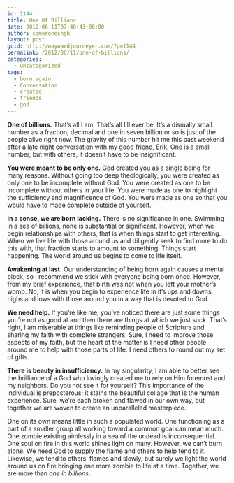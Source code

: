 ```yaml
---
id: 1144
title: One Of Billions
date: 2012-06-11T07:40:43+00:00
author: cameroneshgh
layout: post
guid: http://waywardjourneyer.com/?p=1144
permalink: /2012/06/11/one-of-billions/
categories:
  - Uncategorized
tags:
  - born again
  - Conversation
  - created
  - friends
  - god
---
```

**One of billions.** That&#8217;s all I am. That&#8217;s all I&#8217;ll ever be. It&#8217;s a dismally small number as a fraction, decimal and one in seven billion or so is just of the people alive right now. The gravity of this number hit me this past weekend after a late night conversation with my good friend, Erik. One is a small number, but with others, it doesn&#8217;t have to be insignificant.

**You were meant to be only one.** God created you as a single being for many reasons. Without going too deep theologically, you were created as only one to be incomplete without God. You were created as one to be incomplete without others in your life. You were made as one to highlight the sufficiency and magnificence of God. You were made as one so that you would have to made complete outside of yourself.

**In a sense, we are born lacking.** There is no significance in one. Swimming in a sea of billions, none is substantial or significant. However, when we begin relationships with others, that is when things start to get interesting. When we live life with those around us and diligently seek to find more to do this with, that fraction starts to amount to something. Things start happening. The world around us begins to come to life itself.

**Awakening at last.** Our understanding of being born again causes a mental block, so I recommend we stick with everyone being born once. However, from my brief experience, that birth was not when you left your mother&#8217;s womb. No, it is when you begin to experience life in it&#8217;s ups and downs, highs and lows with those around you in a way that is devoted to God.

**We need help.** If you&#8217;re like me, you&#8217;ve noticed there are just some things you&#8217;re not as good at and then there are things at which we just suck. That&#8217;s right, I am miserable at things like reminding people of Scripture and sharing my faith with complete strangers. Sure, I need to improve those aspects of my faith, but the heart of the matter is I need other people around me to help with those parts of life. I need others to round out my set of gifts.

**There is beauty in insufficiency.** In my singularity, I am able to better see the brilliance of a God who lovingly created me to rely on Him foremost and my neighbors. Do you not see it for yourself? This importance of the individual is preposterous; it stains the beautiful collage that is the human experience. Sure, we&#8217;re each broken and flawed in our own way, but together we are woven to create an unparalleled masterpiece.

One on its own means little in such a populated world. One functioning as a part of a smaller group all working toward a common goal can mean much. One zombie existing aimlessly in a sea of the undead is inconsequential. One soul on fire in this world shines light on many. However, we can&#8217;t burn alone. We need God to supply the flame and others to help tend to it. Likewise, we tend to others&#8217; flames and slowly, but surely we light the world around us on fire bringing one more zombie to life at a time. Together, we are more than _one in billions_.
